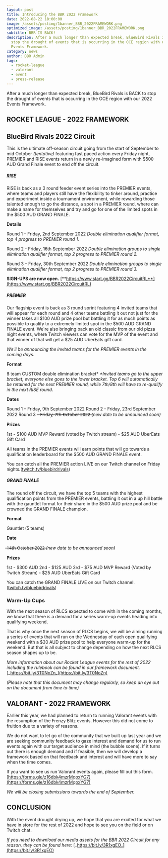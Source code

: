 ```yaml
---
layout: post
title: Introducing the BBR 2022 Framework
date: 2022-08-22 18:00:00
image: /assets/postimg/1banner_BBR_2022FRAMEWORK.png
optimized_image: /assets/postimg/1banner_BBR_2022FRAMEWORK.png
subtitle: BBR IS BACK!
description: After a much longer than expected break, BlueBird Rivals is BACK to
  stop the drought of events that is occurring in the OCE region with our 2022
  Events Framework.
category: news
author: BBR Admin
tags:
  - rocket-league
  - valorant
  - event
  - press-release
---
```

After a much longer than expected break, BlueBird Rivals is BACK to stop the drought of events that is occurring in the OCE region with our 2022 Events Framework.

## ROCKET LEAGUE - 2022 FRAMEWORK

## BlueBird Rivals 2022 Circuit

This is the ultimate off-season circuit going from the start of September to mid October _(tentative)_ featuring fast paced action every Friday night, PREMIER and RISE events return in a newly re-imagined form with $500 AUD Grand Finale event to end off the circuit.

##### RISE

RISE is back as a 3 round feeder event series into the PREMIER events, where teams and players still have the flexibility to tinker around, practice and experiment inside a tournament environment, while rewarding those talented enough to go the distance, a spot in a PREMIER round, where can make a name for themselves and try and go for one of the limited spots in the $500 AUD GRAND FINALE.

**Details**

Round 1 – Friday, 2nd September 2022
_Double elimination qualifier format, top 4 progress to PREMIER round 1._

Round 2 - Friday, 16th September 2022
_Double elimination groups to single elimination qualifier format, top 2 progress to PREMIER round 2._

Round 3 – Friday, 30th September 2022
_Double elimination groups to single elimination qualifier format, top 2 progress to PREMIER round 3._

**SIGN-UPS are now open.** [**https://www.start.gg/BBR2022CircuitRL**](https://www.start.gg/BBR2022CircuitRL)

##### PREMIER

Our flagship event is back as 3 round sprint featuring 4 invited teams that will appear for each round and 4 other teams battling it out not just for the winner takes all $100 AUD prize pool but battling it for as much points as possible to qualify to a extremely limited spot in the $500 AUD GRAND FINALE event. We're also bringing back an old classic from our old pizza night events, where Twitch viewers can vote for the MVP of the event and that winner of that will get a $25 AUD UberEats gift card.

_We'll be announcing the invited teams for the PREMIER events in the coming days._

**Format**

8 team CUSTOM double elimination bracket*
_*Invited teams go to the upper bracket, everyone else goes to the lower bracket._
_Top 6 will automatically be retained for the next PREMIER round, while 7th/8th will have to re-qualify in the next RISE round._

**Dates**

Round 1 – Friday, 9th September 2022
Round 2 - Friday, 23rd September 2022
Round 3 – ̶F̶r̶i̶d̶a̶y̶,̶ ̶7̶t̶h̶ ̶O̶c̶t̶o̶b̶e̶r̶ ̶2̶0̶2̶2̶ _(new date to be announced soon)_

**Prizes**

1st - $100 AUD
MVP Reward (voted by Twitch stream) - $25 AUD UberEats Gift Card

All teams in the PREMIER events will earn points that will go towards a qualification leaderboard for the $500 AUD GRAND FINALE event.

You can catch all the PREMIER action LIVE on our Twitch channel on Friday nights.([twitch.tv/bluebirdrivals](twitch.tv/bluebirdrivals))

##### GRAND FINALE

The round off the circuit, we have the top 5 teams with the highest qualification points from the PREMIER events, battling it out in a up hill battle with the gauntlet format for their share in the $500 AUD prize pool and be crowned the GRAND FINALE champion.

**Format**

Gauntlet (5 teams)

**Date**

̶1̶4̶t̶h̶ ̶O̶c̶t̶o̶b̶e̶r̶ ̶2̶0̶2̶2̶ _(new date to be announced soon)_

**Prizes**

1st - $300 AUD
2nd - $125 AUD
3rd - $75 AUD
MVP Reward (Voted by Twitch Stream) - $25 AUD UberEats Gift Card

You can catch the GRAND FINALE LIVE on our Twitch channel. ([twitch.tv/bluebirdrivals](twitch.tv/bluebirdrivals))

### Warm-Up Cups

With the next season of RLCS expected to come with in the coming months, we know that there is a demand for a series warm-up events heading into qualifying weekend.

That is why once the next season of RLCS begins, we will be aiming running a series of events that will run on the Wednesday of each open qualifying weekend with a $30 AUD prize pool to help everyone warm-up for the weekend. But that is all subject to change depending on how the next RLCS season shapes up to be.

_More information about our Rocket League events for the rest of 2022 including the rulebook can be found in our framework document._ [_https://bit.ly/3T0NoZn_](https://bit.ly/3T0NoZn)

_(Please note that this document may change regularly, so keep an eye out on the document from time to time)_

## VALORANT - 2022 FRAMEWORK

Earlier this year, we had planned to return to running Valorant events with the resumption of the Frenzy Blitz events. However this did not come to fruition due to a variety of reasons.

We do not want to let go of the community that we built up last year and we are seeking community feedback to gaze interest and demand for us to run events again with our target audience in mind (the bubble scene). If it turns out there is enough demand and if feasible, then we will develop a framework based on that feedback and interest and will have more to say when the time comes.

If you want to see us run Valorant events again, please fill out this form. [https://forms.gle/z16dbk4mzrMqoxYG7](https://forms.gle/z16dbk4mzrMqoxYG7)

_We will be closing submissions towards the end of September._

## CONCLUSION

With the event drought drying up, we hope that you are excited for what we have in store for the rest of 2022 and hope to see you on the field or on Twitch chat.

_If you need to download our media assets for the BBR 2022 Circuit for any reason, they can be found here:_ [_https://bit.ly/3R1xgEO_](https://bit.ly/3R1xgEO)
